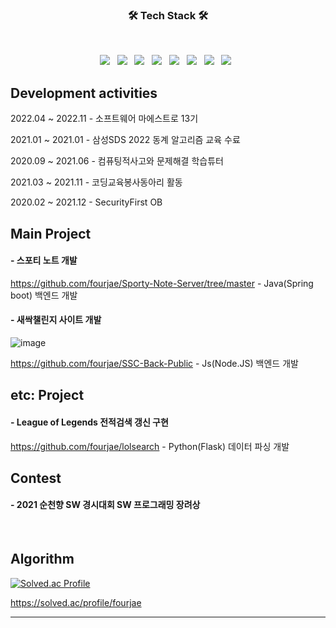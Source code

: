 <h3 align="center"><b>🛠 Tech Stack 🛠</b></h3>
</br>
<p align="center">
<img src="https://img.shields.io/badge/Springboot-orange?style=flat-square&logo=spring&logoColor=white"/></a> &nbsp
<img src="https://img.shields.io/badge/Node.js-339933?style=flat-square&logo=Node.js&logoColor=white"/></a> &nbsp
<img src="https://img.shields.io/badge/JavaScript-F7DF1E?style=flat-square&logo=JavaScript&logoColor=white"/></a> &nbsp
<img src="https://img.shields.io/badge/PHP-blue?style=flat-square&logo=PHP&logoColor=white"/></a> &nbsp
<img src="https://img.shields.io/badge/MongoDB-47A248?style=flat-square&logo=MongoDB&logoColor=white"/></a> &nbsp
<img src="https://img.shields.io/badge/MySQL-4479A1?style=flat-square&logo=MySQL&logoColor=white"/></a> &nbsp
<img src="https://img.shields.io/badge/C-232F3E?style=flat-square&logo=C%20AWS&logoColor=white"/></a> &nbsp
<img src="https://img.shields.io/badge/Python-yellogreen?style=flat-square&logo=C%20AWS&logoColor=yellowgreen"/></a> &nbsp
</p>

## Development activities

2022.04 ~ 2022.11 - 소프트웨어 마에스트로 13기

2021.01 ~ 2021.01 - 삼성SDS 2022 동계 알고리즘 교육 수료

2020.09 ~ 2021.06 - 컴퓨팅적사고와 문제해결 학습튜터 

2021.03 ~ 2021.11 - 코딩교육봉사동아리 활동

2020.02 ~ 2021.12 - SecurityFirst OB

## Main Project

#### - 스포티 노트 개발

https://github.com/fourjae/Sporty-Note-Server/tree/master - Java(Spring boot) 백엔드 개발

#### - 새싹챌린지 사이트 개발

![image](https://user-images.githubusercontent.com/47708717/181795447-e0ba95f9-7d50-44ce-9029-44b5d54dd8fb.png)

https://github.com/fourjae/SSC-Back-Public - Js(Node.JS) 백엔드 개발

## etc: Project

#### - League of Legends 전적검색 갱신 구현
https://github.com/fourjae/lolsearch - Python(Flask) 데이터 파싱 개발

## Contest
<!--
#### - 2021 소프트웨어 개발보안 시큐어코딩 해커톤 시즌3 참여

#### - 2021 캡스톤디자인 아이디어 해커톤 경진대회 참여

#### - 2022 Stop Covid-19 SW Challenge 아이디어 해커톤 참여
-->
#### - 2021 순천향 SW 경시대회 SW 프로그래밍 장려상




<br>

## Algorithm


[![Solved.ac Profile](http://mazassumnida.wtf/api/v2/generate_badge?boj=fourjae)](https://solved.ac/fourjae/)

https://solved.ac/profile/fourjae
* * *

<!-- 
# Security activities

Webhacking
https://dreamhack.io/users/2972/

SecurityFirst OB
http://securityfirst.co.kr/
-->
